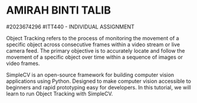 # AMIRAH BINTI TALIB
#2023674296
#ITT440 - INDIVIDUAL ASSIGNMENT

Object Tracking refers to the process of monitoring the movement of a specific object across consecutive frames within a video stream or live camera feed. The primary objective is to accurately locate and follow the movement of a specific object over time within a sequence of images or video frames.

SimpleCV is an open-source framework for building computer vision applications using Python. Designed to make computer vision accessible to beginners and rapid prototyping easy for developers. In this tutorial, we will learn to run Object Tracking with SimpleCV.
